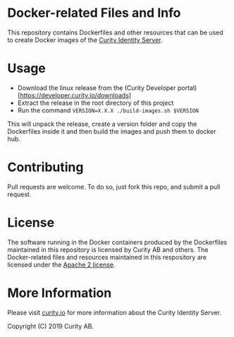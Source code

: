 # Docker-related Files and Info

This repository contains Dockerfiles and other resources that can be used to create Docker images of the [Curity Identity Server](https://curity.io). 

# Usage

* Download the linux release from the (Curity Developer portal)[https://developer.curity.io/downloads]
* Extract the release in the root directory of this project
* Run the command `VERSION=X.X.X ./build-images.sh $VERSION`

This will unpack the release, create a version folder and copy the Dockerfiles inside it and then build the images and push them to docker hub.

# Contributing

Pull requests are welcome. To do so, just fork this repo, and submit a pull request. 

# License

The software running in the Docker containers produced by the Dockerfiles maintained in this repository is licensed by Curity AB and others. The Docker-related files and resources maintained in this respository are licensed under the [Apache 2 license](LICENSE).

# More Information

Please visit [curity.io](https://curity.io/) for more information about the Curity Identity Server.

Copyright (C) 2019 Curity AB.
